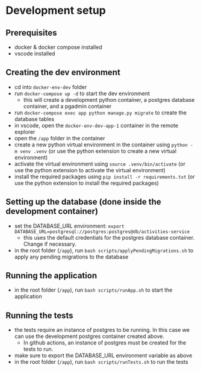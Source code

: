 
# Development setup

## Prerequisites
- docker & docker compose installed
- vscode installed

## Creating the dev environment
- cd into `docker-env-dev` folder
- run `docker-compose up -d` to start the dev environment
   - this will create a development python container, a postgres database container, and a pgadmin container
- run `docker-compose exec app python manage.py migrate` to create the database tables
- in vscode, open the `docker-env-dev-app-1` container in the remote explorer
- open the `/app` folder in the container
- create a new python virtual environment in the container using `python -m venv .venv` (or use the python extension to create a new virtual environment)
- activate the virtual environment using `source .venv/bin/activate` (or use the python extension to activate the virtual environment)
- install the required packages using `pip install -r requirements.txt` (or use the python extension to install the required packages)

## Setting up the database  (done inside the development container)
- set the DATABASE_URL environment: `export DATABASE_URL=postgresql://postgres:postgres@db/activities-service` 
   - this uses the default credentials for the postgres database container. Change if necessary.
- in the root folder (`/app`), run `bash scripts/applyPendingMigrations.sh` to apply any pending migrations to the database

## Running the application
- in the root folder (`/app`), run `bash scripts/runApp.sh` to start the application


## Running the tests
- the tests require an instance of postgres to be running. In this case we can use the development postgres container created above.
   - In github actions, an instance of postgres must be created for the tests to run.
- make sure to export the DATABASE_URL environment variable as above
- in the root folder (`/app`), run `bash scripts/runTests.sh` to run the tests